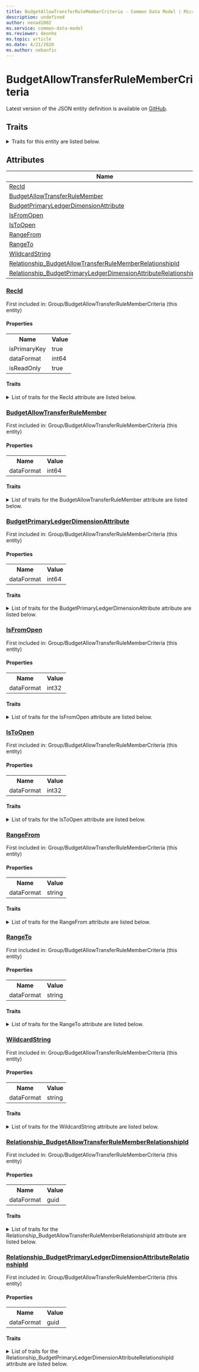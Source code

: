 ```yaml
---
title: BudgetAllowTransferRuleMemberCriteria - Common Data Model | Microsoft Docs
description: undefined
author: nenad1002
ms.service: common-data-model
ms.reviewer: deonhe
ms.topic: article
ms.date: 4/21/2020
ms.author: nebanfic
---
```


# BudgetAllowTransferRuleMemberCriteria

  
 Latest version of the JSON entity definition is available on <a href="https://github.com/Microsoft/CDM/tree/master/schemaDocuments/core/operationsCommon/Tables/Finance/Budget/Group/BudgetAllowTransferRuleMemberCriteria.cdm.json" target="_blank">GitHub</a>.  

## Traits

<details>
<summary>Traits for this entity are listed below.  
</summary>

**is.identifiedBy**  
  names a specifc identity attribute to use with an entity  <table><tr><th>Parameter</th><th>Value</th><th>Data type</th><th>Explanation</th></tr><tr><td>attribute</td><td>[BudgetAllowTransferRuleMemberCriteria/(resolvedAttributes)/RecId](#RecId)</td><td>attribute</td><td></td></tr></table>

**is.CDM.entityVersion**  
  <table><tr><th>Parameter</th><th>Value</th><th>Data type</th><th>Explanation</th></tr><tr><td>versionNumber</td><td>"1.0.0"</td><td>string</td><td>semantic version number of the entity</td></tr></table>

**is.application.releaseVersion**  
  <table><tr><th>Parameter</th><th>Value</th><th>Data type</th><th>Explanation</th></tr><tr><td>releaseVersion</td><td>"10.0.13.0"</td><td>string</td><td>semantic version number of the application introducing this entity</td></tr></table>

</details>

## Attributes

|Name|Description|First Included in Instance|
|---|---|---|
|[RecId](#RecId)||<a href="BudgetAllowTransferRuleMemberCriteria.md" target="_blank">Group/BudgetAllowTransferRuleMemberCriteria</a>|
|[BudgetAllowTransferRuleMember](#BudgetAllowTransferRuleMember)||<a href="BudgetAllowTransferRuleMemberCriteria.md" target="_blank">Group/BudgetAllowTransferRuleMemberCriteria</a>|
|[BudgetPrimaryLedgerDimensionAttribute](#BudgetPrimaryLedgerDimensionAttribute)||<a href="BudgetAllowTransferRuleMemberCriteria.md" target="_blank">Group/BudgetAllowTransferRuleMemberCriteria</a>|
|[IsFromOpen](#IsFromOpen)||<a href="BudgetAllowTransferRuleMemberCriteria.md" target="_blank">Group/BudgetAllowTransferRuleMemberCriteria</a>|
|[IsToOpen](#IsToOpen)||<a href="BudgetAllowTransferRuleMemberCriteria.md" target="_blank">Group/BudgetAllowTransferRuleMemberCriteria</a>|
|[RangeFrom](#RangeFrom)||<a href="BudgetAllowTransferRuleMemberCriteria.md" target="_blank">Group/BudgetAllowTransferRuleMemberCriteria</a>|
|[RangeTo](#RangeTo)||<a href="BudgetAllowTransferRuleMemberCriteria.md" target="_blank">Group/BudgetAllowTransferRuleMemberCriteria</a>|
|[WildcardString](#WildcardString)||<a href="BudgetAllowTransferRuleMemberCriteria.md" target="_blank">Group/BudgetAllowTransferRuleMemberCriteria</a>|
|[Relationship_BudgetAllowTransferRuleMemberRelationshipId](#Relationship_BudgetAllowTransferRuleMemberRelationshipId)||<a href="BudgetAllowTransferRuleMemberCriteria.md" target="_blank">Group/BudgetAllowTransferRuleMemberCriteria</a>|
|[Relationship_BudgetPrimaryLedgerDimensionAttributeRelationshipId](#Relationship_BudgetPrimaryLedgerDimensionAttributeRelationshipId)||<a href="BudgetAllowTransferRuleMemberCriteria.md" target="_blank">Group/BudgetAllowTransferRuleMemberCriteria</a>|

### <a href=#RecId name="RecId">RecId</a>

First included in: Group/BudgetAllowTransferRuleMemberCriteria (this entity)  

#### Properties

<table><tr><th>Name</th><th>Value</th></tr><tr><td>isPrimaryKey</td><td>true</td></tr><tr><td>dataFormat</td><td>int64</td></tr><tr><td>isReadOnly</td><td>true</td></tr></table>

#### Traits

<details>
<summary>List of traits for the RecId attribute are listed below.</summary>

**is.dataFormat.integer**  
**is.dataFormat.big**  
**is.identifiedBy**  
names a specifc identity attribute to use with an entity  <table><tr><th>Parameter</th><th>Value</th><th>Data type</th><th>Explanation</th></tr><tr><td>attribute</td><td>[BudgetAllowTransferRuleMemberCriteria/(resolvedAttributes)/RecId](#RecId)</td><td>attribute</td><td></td></tr></table>

**is.readOnly**  
**is.dataFormat.integer**  
**is.dataFormat.big**  
</details>

### <a href=#BudgetAllowTransferRuleMember name="BudgetAllowTransferRuleMember">BudgetAllowTransferRuleMember</a>

First included in: Group/BudgetAllowTransferRuleMemberCriteria (this entity)  

#### Properties

<table><tr><th>Name</th><th>Value</th></tr><tr><td>dataFormat</td><td>int64</td></tr></table>

#### Traits

<details>
<summary>List of traits for the BudgetAllowTransferRuleMember attribute are listed below.</summary>

**is.dataFormat.integer**  
**is.dataFormat.big**  
**is.dataFormat.integer**  
**is.dataFormat.big**  
</details>

### <a href=#BudgetPrimaryLedgerDimensionAttribute name="BudgetPrimaryLedgerDimensionAttribute">BudgetPrimaryLedgerDimensionAttribute</a>

First included in: Group/BudgetAllowTransferRuleMemberCriteria (this entity)  

#### Properties

<table><tr><th>Name</th><th>Value</th></tr><tr><td>dataFormat</td><td>int64</td></tr></table>

#### Traits

<details>
<summary>List of traits for the BudgetPrimaryLedgerDimensionAttribute attribute are listed below.</summary>

**is.dataFormat.integer**  
**is.dataFormat.big**  
**is.dataFormat.integer**  
**is.dataFormat.big**  
</details>

### <a href=#IsFromOpen name="IsFromOpen">IsFromOpen</a>

First included in: Group/BudgetAllowTransferRuleMemberCriteria (this entity)  

#### Properties

<table><tr><th>Name</th><th>Value</th></tr><tr><td>dataFormat</td><td>int32</td></tr></table>

#### Traits

<details>
<summary>List of traits for the IsFromOpen attribute are listed below.</summary>

**is.dataFormat.integer**  
**is.dataFormat.integer**  
</details>

### <a href=#IsToOpen name="IsToOpen">IsToOpen</a>

First included in: Group/BudgetAllowTransferRuleMemberCriteria (this entity)  

#### Properties

<table><tr><th>Name</th><th>Value</th></tr><tr><td>dataFormat</td><td>int32</td></tr></table>

#### Traits

<details>
<summary>List of traits for the IsToOpen attribute are listed below.</summary>

**is.dataFormat.integer**  
**is.dataFormat.integer**  
</details>

### <a href=#RangeFrom name="RangeFrom">RangeFrom</a>

First included in: Group/BudgetAllowTransferRuleMemberCriteria (this entity)  

#### Properties

<table><tr><th>Name</th><th>Value</th></tr><tr><td>dataFormat</td><td>string</td></tr></table>

#### Traits

<details>
<summary>List of traits for the RangeFrom attribute are listed below.</summary>

**is.dataFormat.character**  
**is.dataFormat.big**  
**is.dataFormat.array**  
**is.dataFormat.character**  
**is.dataFormat.array**  
</details>

### <a href=#RangeTo name="RangeTo">RangeTo</a>

First included in: Group/BudgetAllowTransferRuleMemberCriteria (this entity)  

#### Properties

<table><tr><th>Name</th><th>Value</th></tr><tr><td>dataFormat</td><td>string</td></tr></table>

#### Traits

<details>
<summary>List of traits for the RangeTo attribute are listed below.</summary>

**is.dataFormat.character**  
**is.dataFormat.big**  
**is.dataFormat.array**  
**is.dataFormat.character**  
**is.dataFormat.array**  
</details>

### <a href=#WildcardString name="WildcardString">WildcardString</a>

First included in: Group/BudgetAllowTransferRuleMemberCriteria (this entity)  

#### Properties

<table><tr><th>Name</th><th>Value</th></tr><tr><td>dataFormat</td><td>string</td></tr></table>

#### Traits

<details>
<summary>List of traits for the WildcardString attribute are listed below.</summary>

**is.dataFormat.character**  
**is.dataFormat.big**  
**is.dataFormat.array**  
**is.dataFormat.character**  
**is.dataFormat.array**  
</details>

### <a href=#Relationship_BudgetAllowTransferRuleMemberRelationshipId name="Relationship_BudgetAllowTransferRuleMemberRelationshipId">Relationship_BudgetAllowTransferRuleMemberRelationshipId</a>

First included in: Group/BudgetAllowTransferRuleMemberCriteria (this entity)  

#### Properties

<table><tr><th>Name</th><th>Value</th></tr><tr><td>dataFormat</td><td>guid</td></tr></table>

#### Traits

<details>
<summary>List of traits for the Relationship_BudgetAllowTransferRuleMemberRelationshipId attribute are listed below.</summary>

**is.dataFormat.character**  
**is.dataFormat.big**  
**is.dataFormat.array**  
**is.dataFormat.guid**  
**means.identity.entityId**  
**is.linkedEntity.identifier**  
Marks the attribute(s) that hold foreign key references to a linked (used as an attribute) entity. This attribute is added to the resolved entity to enumerate the referenced entities.  <table><tr><th>Parameter</th><th>Value</th><th>Data type</th><th>Explanation</th></tr><tr><td>entityReferences</td><td><table><tr><th>entityReference</th><th>attributeReference</th></tr><tr><td><a href="BudgetAllowTransferRuleMember.md" target="_blank">/core/operationsCommon/Tables/Finance/Budget/Group/BudgetAllowTransferRuleMember.cdm.json/BudgetAllowTransferRuleMember</a></td><td><a href="BudgetAllowTransferRuleMember.md#RecId" target="_blank">RecId</a></td></tr></table></td><td>entity</td><td>a reference to the constant entity holding the list of entity references</td></tr></table>

**is.dataFormat.guid**  
**is.dataFormat.character**  
**is.dataFormat.array**  
</details>

### <a href=#Relationship_BudgetPrimaryLedgerDimensionAttributeRelationshipId name="Relationship_BudgetPrimaryLedgerDimensionAttributeRelationshipId">Relationship_BudgetPrimaryLedgerDimensionAttributeRelationshipId</a>

First included in: Group/BudgetAllowTransferRuleMemberCriteria (this entity)  

#### Properties

<table><tr><th>Name</th><th>Value</th></tr><tr><td>dataFormat</td><td>guid</td></tr></table>

#### Traits

<details>
<summary>List of traits for the Relationship_BudgetPrimaryLedgerDimensionAttributeRelationshipId attribute are listed below.</summary>

**is.dataFormat.character**  
**is.dataFormat.big**  
**is.dataFormat.array**  
**is.dataFormat.guid**  
**means.identity.entityId**  
**is.linkedEntity.identifier**  
Marks the attribute(s) that hold foreign key references to a linked (used as an attribute) entity. This attribute is added to the resolved entity to enumerate the referenced entities.  <table><tr><th>Parameter</th><th>Value</th><th>Data type</th><th>Explanation</th></tr><tr><td>entityReferences</td><td><table><tr><th>entityReference</th><th>attributeReference</th></tr><tr><td><a href="BudgetPrimaryLedgerDimensionAttribute.md" target="_blank">/core/operationsCommon/Tables/Finance/Budget/Group/BudgetPrimaryLedgerDimensionAttribute.cdm.json/BudgetPrimaryLedgerDimensionAttribute</a></td><td><a href="BudgetPrimaryLedgerDimensionAttribute.md#RecId" target="_blank">RecId</a></td></tr></table></td><td>entity</td><td>a reference to the constant entity holding the list of entity references</td></tr></table>

**is.dataFormat.guid**  
**is.dataFormat.character**  
**is.dataFormat.array**  
</details>

